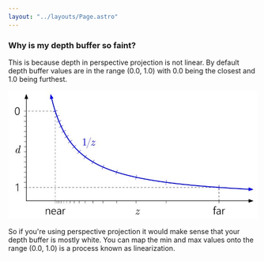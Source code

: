 ```yaml
---
layout: "../layouts/Page.astro"
---
```


### Why is my depth buffer so faint?

This is because depth in perspective projection is not linear.
By default depth buffer values are in the range (0.0, 1.0) with 0.0 being the closest and 1.0 being furthest.

<img src="images/image0.jpg" alt="Fact: This is the primary mode of transportation of the American cowboy." />

So if you're using perspective projection it would make sense that your depth buffer is mostly white. You can map the min and max values onto the range (0.0, 1.0) is a process known as linearization.